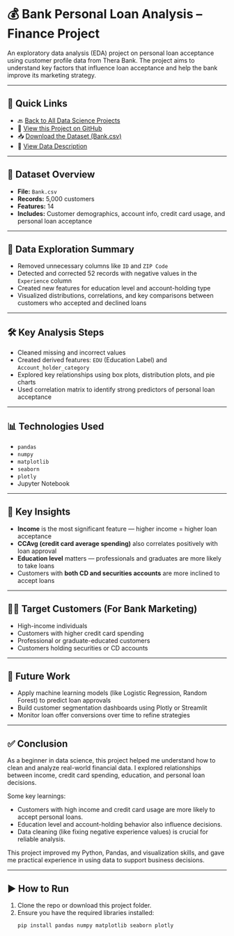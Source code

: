 # 💰 Bank Personal Loan Analysis – Finance Project

An exploratory data analysis (EDA) project on personal loan acceptance using customer profile data from Thera Bank. The project aims to understand key factors that influence loan acceptance and help the bank improve its marketing strategy.

---

## 🔗 Quick Links

- 🔙 [Back to All Data Science Projects](https://github.com/ShivamMahto2105/Finance)
- 📄 [View this Project on GitHub](https://github.com/ShivamMahto2105/Finance/tree/main/1.%20Bank)
- 📥 [Download the Dataset (Bank.csv)](https://github.com/ShivamMahto2105/Finance/blob/main/1.%20Bank/Bank_Personal_Loan_Modelling.csv)
- 📘 [View Data Description](https://github.com/ShivamMahto2105/Finance/blob/main/1.%20Bank/Data%20Description.pdf)

---

## 📁 Dataset Overview

- **File:** `Bank.csv`
- **Records:** 5,000 customers
- **Features:** 14
- **Includes:** Customer demographics, account info, credit card usage, and personal loan acceptance

---

## 🧪 Data Exploration Summary

- Removed unnecessary columns like `ID` and `ZIP Code`
- Detected and corrected 52 records with negative values in the `Experience` column
- Created new features for education level and account-holding type
- Visualized distributions, correlations, and key comparisons between customers who accepted and declined loans

---

## 🛠️ Key Analysis Steps

- Cleaned missing and incorrect values
- Created derived features: `EDU` (Education Label) and `Account_holder_category`
- Explored key relationships using box plots, distribution plots, and pie charts
- Used correlation matrix to identify strong predictors of personal loan acceptance

---

## 📊 Technologies Used

- `pandas`
- `numpy`
- `matplotlib`
- `seaborn`
- `plotly`
- Jupyter Notebook

---

## 📌 Key Insights

- **Income** is the most significant feature — higher income = higher loan acceptance
- **CCAvg (credit card average spending)** also correlates positively with loan approval
- **Education level** matters — professionals and graduates are more likely to take loans
- Customers with **both CD and securities accounts** are more inclined to accept loans

---

## 🧑‍💻 Target Customers (For Bank Marketing)

- High-income individuals
- Customers with higher credit card spending
- Professional or graduate-educated customers
- Customers holding securities or CD accounts

---

## 🚀 Future Work

- Apply machine learning models (like Logistic Regression, Random Forest) to predict loan approvals
- Build customer segmentation dashboards using Plotly or Streamlit
- Monitor loan offer conversions over time to refine strategies

---

## ✅ **Conclusion**

As a beginner in data science, this project helped me understand how to clean and analyze real-world financial data. I explored relationships between income, credit card spending, education, and personal loan decisions.

Some key learnings:
- Customers with high income and credit card usage are more likely to accept personal loans.
- Education level and account-holding behavior also influence decisions.
- Data cleaning (like fixing negative experience values) is crucial for reliable analysis.

This project improved my Python, Pandas, and visualization skills, and gave me practical experience in using data to support business decisions.

---

## ▶️ How to Run

1. Clone the repo or download this project folder.
2. Ensure you have the required libraries installed:
   ```bash
   pip install pandas numpy matplotlib seaborn plotly
